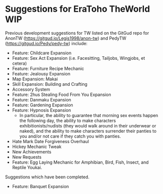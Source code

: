 # Suggestions for EraToho TheWorld WIP
Previous development suggestions for TW listed on the GitGud repo for AnonTW (https://gitgud.io/Legis1998/anon-tw) and PedyTW (https://gitgud.io/Pedy/pedy-tw) include:
- Feature: Childcare Expansion
- Feature: Sex Act Expansion (i.e. Facesitting, Tailjobs, Wingjobs, et cetera)
- Feature: Furniture Recipe Mechanic
- Feature: Jealousy Expansion
- Map Expansion: Makai
- Skill Expansion: Building and Crafting
- Accessory System
- Feature: 2hus Stealing Food From You Expansion
- Feature: Danmaku Expansion
- Feature: Gardening Expansion
- Feature: Hypnosis Expansion
	- In particular, the ability to guarantee that morning sex events happen the following day, the ability to make characters exhibitionists/nudists (they would walk around in their underwear or naked), and the ability to make characters surrender their panties to you and/or not care if they catch you with panties.
- Hate Mark Date Forgiveness Overhaul
- Hickey Mechanic Tweak
- New Achievements
- New Requests
- Feature: Egg Laying Mechanic for Amphibian, Bird, Fish, Insect, and Reptile Youkai.

Suggestions which have been completed.
- Feature: Banquet Expansion